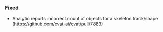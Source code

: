 ### Fixed

- Analytic reports incorrect count of objects for a skeleton track/shape
  (<https://github.com/cvat-ai/cvat/pull/7883>)
